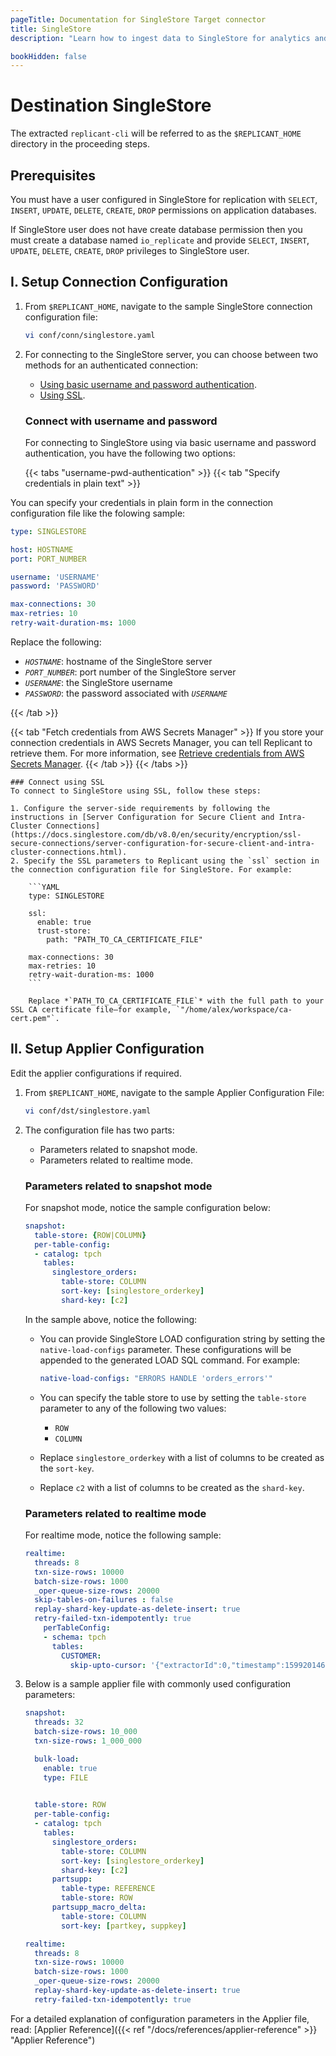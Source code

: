 ```yaml
---
pageTitle: Documentation for SingleStore Target connector
title: SingleStore
description: "Learn how to ingest data to SingleStore for analytics and ML, using Arcion's bleeding-edge CDC technology to keep data up-to-date."

bookHidden: false
---
```

# Destination SingleStore

The extracted `replicant-cli` will be referred to as the `$REPLICANT_HOME` directory in the proceeding steps.

## Prerequisites
You must have a user configured in SingleStore for replication with `SELECT`, `INSERT`, `UPDATE`, `DELETE`, `CREATE`, `DROP` permissions on application databases.

If SingleStore user does not have create database permission then you must create a database named `io_replicate` and provide `SELECT`, `INSERT`, `UPDATE`, `DELETE`, `CREATE`, `DROP` privileges to SingleStore user.

## I. Setup Connection Configuration

1. From `$REPLICANT_HOME`, navigate to the sample SingleStore connection configuration file:
    ```BASH
    vi conf/conn/singlestore.yaml
    ```

2. For connecting to the SingleStore server, you can choose between two methods for an authenticated connection:

    - [Using basic username and password authentication](#connect-with-username-and-password).
    - [Using SSL](#connect-using-ssl).

    ### Connect with username and password
    For connecting to SingleStore using via basic username and password authentication, you have the following two options:

    {{< tabs "username-pwd-authentication" >}}
    {{< tab "Specify credentials in plain text" >}}

You can specify your credentials in plain form in the connection configuration file like the folowing sample:

  ```YAML
  type: SINGLESTORE

  host: HOSTNAME
  port: PORT_NUMBER

  username: 'USERNAME'
  password: 'PASSWORD'

  max-connections: 30
  max-retries: 10
  retry-wait-duration-ms: 1000
  ```

  Replace the following:

  - *`HOSTNAME`*: hostname of the SingleStore server
  - *`PORT_NUMBER`*: port number of the SingleStore server
  - *`USERNAME`*: the SingleStore username
  - *`PASSWORD`*: the password associated with *`USERNAME`*

  {{< /tab >}}

  {{< tab "Fetch credentials from AWS Secrets Manager" >}}
  If you store your connection credentials in AWS Secrets Manager, you can tell Replicant to retrieve them. For more information, see [Retrieve credentials from AWS Secrets Manager](/docs/references/secrets-manager). 
  {{< /tab >}}
  {{< /tabs >}}

    ### Connect using SSL
    To connect to SingleStore using SSL, follow these steps:

    1. Configure the server-side requirements by following the instructions in [Server Configuration for Secure Client and Intra-Cluster Connections](https://docs.singlestore.com/db/v8.0/en/security/encryption/ssl-secure-connections/server-configuration-for-secure-client-and-intra-cluster-connections.html).
    2. Specify the SSL parameters to Replicant using the `ssl` section in the connection configuration file for SingleStore. For example:

        ```YAML
        type: SINGLESTORE

        ssl:
          enable: true
          trust-store:
            path: "PATH_TO_CA_CERTIFICATE_FILE"

        max-connections: 30
        max-retries: 10
        retry-wait-duration-ms: 1000
        ```

        Replace *`PATH_TO_CA_CERTIFICATE_FILE`* with the full path to your SSL CA certificate file—for example, `"/home/alex/workspace/ca-cert.pem"`.
        
## II. Setup Applier Configuration

Edit the applier configurations if required.  

1. From `$REPLICANT_HOME`, navigate to the sample Applier Configuration File:
   ```BASH
   vi conf/dst/singlestore.yaml
   ```

2.  The configuration file has two parts:

    - Parameters related to snapshot mode.
    - Parameters related to realtime mode. 
  
    ### Parameters related to snapshot mode
    For snapshot mode, notice the sample configuration below:

    ```YAML
    snapshot:
      table-store: {ROW|COLUMN}
      per-table-config:
      - catalog: tpch
        tables:
          singlestore_orders:
            table-store: COLUMN
            sort-key: [singlestore_orderkey] 
            shard-key: [c2]
    ```

    In the sample above, notice the following:
    - You can provide SingleStore LOAD configuration string by setting the `native-load-configs` parameter. These configurations will be appended to the generated LOAD SQL command. For example:
     
      ```YAML
      native-load-configs: "ERRORS HANDLE 'orders_errors'"
      ```
    - You can specify the table store to use by setting the `table-store` parameter to any of the following two values:
      - `ROW`
      - `COLUMN`
    - Replace `singlestore_orderkey` with a list of columns to be created as the `sort-key`.
    - Replace `c2` with a list of columns to be created as the `shard-key`.
    
    ### Parameters related to realtime mode
    For realtime mode, notice the following sample:

    ```YAML
    realtime:
      threads: 8
      txn-size-rows: 10000
      batch-size-rows: 1000
      _oper-queue-size-rows: 20000
      skip-tables-on-failures : false
      replay-shard-key-update-as-delete-insert: true
      retry-failed-txn-idempotently: true
        perTableConfig:
        - schema: tpch
          tables:
            CUSTOMER:
              skip-upto-cursor: '{"extractorId":0,"timestamp":1599201466000,"log":"mariadb-bin.000200","position":36574666,"logSeqNum":1000,"slaveServerId":1,"v":1}'
    ```

3. Below is a sample applier file with commonly used configuration parameters:
    ```YAML
    snapshot:
      threads: 32
      batch-size-rows: 10_000
      txn-size-rows: 1_000_000

      bulk-load:
        enable: true
        type: FILE
        

      table-store: ROW
      per-table-config:
      - catalog: tpch
        tables:
          singlestore_orders:
            table-store: COLUMN
            sort-key: [singlestore_orderkey]
            shard-key: [c2]
          partsupp:
            table-type: REFERENCE
            table-store: ROW
          partsupp_macro_delta:
            table-store: COLUMN
            sort-key: [partkey, suppkey]

    realtime:
      threads: 8
      txn-size-rows: 10000
      batch-size-rows: 1000
      _oper-queue-size-rows: 20000
      replay-shard-key-update-as-delete-insert: true
      retry-failed-txn-idempotently: true
    ```
    
For a detailed explanation of configuration parameters in the Applier file, read: [Applier Reference]({{< ref "/docs/references/applier-reference" >}} "Applier Reference")
